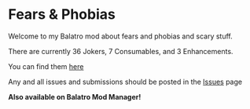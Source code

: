 # Fears & Phobias
Welcome to my Balatro mod about fears and phobias and scary stuff.


There are currently 36 Jokers, 7 Consumables, and 3 Enhancements.

You can find them [here](https://github.com/StellrVR/fears-phobias/blob/main/all_items.md)


Any and all issues and submissions should be posted in the [Issues](https://github.com/StellrVR/fears-phobias/issues) page

**Also available on Balatro Mod Manager!**
